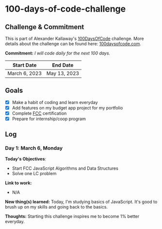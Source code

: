 # 100-days-of-code-challenge

## Challenge & Commitment

This is part of Alexander Kallaway's [100DaysOfCode](https://github.com/Kallaway/100-days-of-code "the official repo") challenge. More details about the challenge can be found here: [100daysofcode.com](http://100daysofcode.com/ "100daysofcode.com").

**Commitment:** _I will code daily for the next 100 days._

| Start Date    | End Date     |
| ------------- | ------------ |
| March 6, 2023 | May 13, 2023 |

## Goals

- [x] Make a habit of coding and learn everyday
- [x] Add features on my budget app project for my portfolio
- [x] Complete [FCC](https://www.freecodecamp.com/monadsg "FCC Profile") certification
- [x] Prepare for internship/coop program

## Log

### Day 1: March 6, Monday

**Today's Objectives**:

- Start FCC JavaScript Algorithms and Data Structures
- Solve one LC problem

**Link to work:**

- N/A

**New thing(s) learned:** Today, I'm studying basics of JavaScript. It's good to brush up on my skills and going back to the basics.

**Thoughts:** Starting this challenge inspires me to become 1% better everyday.
